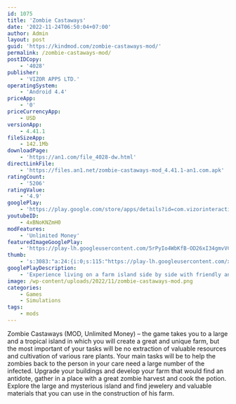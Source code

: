 ```yaml
---
id: 1075
title: 'Zombie Castaways'
date: '2022-11-24T06:50:04+07:00'
author: Admin
layout: post
guid: 'https://kindmod.com/zombie-castaways-mod/'
permalink: /zombie-castaways-mod/
postIDCopy:
    - '4028'
publisher:
    - 'VIZOR APPS LTD.'
operatingSystem:
    - 'Android 4.4'
priceApp:
    - '0'
priceCurrencyApp:
    - USD
versionApp:
    - 4.41.1
fileSizeApp:
    - 142.1Mb
downloadPage:
    - 'https://an1.com/file_4028-dw.html'
directLinkFile:
    - 'https://files.an1.net/zombie-castaways-mod_4.41.1-an1.com.apk'
ratingCount:
    - '5206'
ratingValue:
    - '4.9'
googlePlay:
    - 'https://play.google.com/store/apps/details?id=com.vizorinteractive.zombiesettlersv2'
youtubeID:
    - 4xBNoKNZmH0
modFeatures:
    - 'Unlimited Money'
featuredImageGooglePlay:
    - 'https://play-lh.googleusercontent.com/5rPyIo4WbKfB-OD26xI34gmvVCanzIX9KzPhu0IeTlIRekI9buylWeWzTCO_5S4pgjg'
thumb:
    - 's:3083:"a:24:{i:0;s:115:"https://play-lh.googleusercontent.com/xKOOp_K7jl46w2JxqMVm5zcKMXAhkaffwg8tcYZRlSUFEYEG9T-MnttmidCBp46XcAo=w526-h296";i:1;s:114:"https://play-lh.googleusercontent.com/appTpuabNz7vpubyjjKHM4qlNYQ99e_VvOEtWq66bPnv5NvSuG5vG5sMfocySHHA9Q=w526-h296";i:2;s:114:"https://play-lh.googleusercontent.com/x09xesXmCZb3kyTy-qVReltiUWYB4l_aWVXRpwRVG7UVeV0XY878sZ-P51AHi_yBKA=w526-h296";i:3;s:114:"https://play-lh.googleusercontent.com/MWoVimtZ4b4ip8NzrrqLd9vMyxyh7OUffPUgGT-UqR2RzEw7Odq_-mzFLSAi2bqdcQ=w526-h296";i:4;s:114:"https://play-lh.googleusercontent.com/ooVXdJtGdGyXQxqGzlG-eButGMnsU5yAhWKPudiIG7X4rVGtAdy0_hVk4BH9RIVxow=w526-h296";i:5;s:115:"https://play-lh.googleusercontent.com/abL2StImQIq2BkilhUc558Q9ZSMHeTD9Td9C9Ar06Pwarw3i6B1sodmYoLRTV97b5fk=w526-h296";i:6;s:114:"https://play-lh.googleusercontent.com/LmIke5ifdJ1sCuUHQY68H6VxfDCQEHiljC-Yuj5OmXGmAChIkUty6nJ4BfQpTHSX3w=w526-h296";i:7;s:115:"https://play-lh.googleusercontent.com/Xewaw_FNjwnCuyY0dzgFY0a2Rx74G8Z6ys7AOaznUD7rdBGNfvWSluqofu8UsGvry28=w526-h296";i:8;s:115:"https://play-lh.googleusercontent.com/FsY-yfIAUw3bUACq7vD3ERexIBFeSYynhPGUQJsUi0o0R1DFf3Js9jfLKyZa1lcCmR8=w526-h296";i:9;s:115:"https://play-lh.googleusercontent.com/YjrpGXCkOWvaMCXbey3q3Zw0RZJX0zixs5lHs6XrMXtN6biAKnatdQ-_pCqmcx7_QMg=w526-h296";i:10;s:114:"https://play-lh.googleusercontent.com/TLnIyMKCnsj4-DRSe-R-4dqLRxnN1P2ntk1gtHifoufCr6RCA7PD_-xPBUEprVjazw=w526-h296";i:11;s:115:"https://play-lh.googleusercontent.com/IBhtVQTCo5pVTrvqt61txyu0kSi1L2uvr246DIpXr5XJQ49hA59i5P3YLn1VTn-XE5A=w526-h296";i:12;s:114:"https://play-lh.googleusercontent.com/EPA05t-xYcBvGNCsoI6iwR0czTGUlJIe__4JvG65baNJjZAqAorXllMgD4yKG6ZUdA=w526-h296";i:13;s:114:"https://play-lh.googleusercontent.com/ZAwoqTBNjDyM6x1WpfbaHyJllPVr0OroaPA7-0dCLQvkCN5iSgATpSBZpZyEUxYWGw=w526-h296";i:14;s:114:"https://play-lh.googleusercontent.com/lb_lV1Pf7V1Al-5ydcu7gcA4H5rTBuE3Dm6DqvJUwAGBICbLwPcLu8iNmFGrfwHQUA=w526-h296";i:15;s:115:"https://play-lh.googleusercontent.com/CB59dGbk6SVU7MB74q1OUCV5kNQCatfcj5IdEIGios3sccctrqIYOwOlr_-bsbLglxk=w526-h296";i:16;s:115:"https://play-lh.googleusercontent.com/mZkC-gf6mV5qa4yZs9TGZNH_lBGmYlmMpMPrgc6XanPa85rIXaThZz68uwpaqjQm06s=w526-h296";i:17;s:114:"https://play-lh.googleusercontent.com/mM__nlewr0rz9RwhV4VMiYhcvO9Nrcc7lGrm5JMjr-NK9vPvOgSE30j6WSuHTOyjmw=w526-h296";i:18;s:115:"https://play-lh.googleusercontent.com/prgV7g304LyzNQ915_CV_-tm0AEki2xa63uGUxiteMuqOoxBKyA5ft7eOxGZHRWMK0s=w526-h296";i:19;s:116:"https://play-lh.googleusercontent.com/zb6yjPCHlO_y2g8rHe3RvNkM_6dmxyfFWnx7MWVIGBT8LdEMKylbosTcOyBYa4eANjEt=w526-h296";i:20;s:115:"https://play-lh.googleusercontent.com/jOjP5dnDtsYXKzqfbDtV1gnohrvZp2b0PWQKNeN2AjJYcQc9zOJ2ovAVW87rjhKIo5g=w526-h296";i:21;s:114:"https://play-lh.googleusercontent.com/qS-Kus_Ux8ntp0OemR3SU9NlnGSbUokZ8FFApAhlPuMxAl5dPLqTmin3hJwbibzKRQ=w526-h296";i:22;s:115:"https://play-lh.googleusercontent.com/rxfWMeQgPpeal3G7iRkFd-ogNymm8smDcZVlQiLUKuvSm2skBva8YuM9D-5SUIzbXuM=w526-h296";i:23;s:115:"https://play-lh.googleusercontent.com/_v3AndU21pLyZaOvFKuA1Kv8W1mAAmH_jYGHYti46GgpDPMqWMMZqTXVl-P0jouyZA4=w526-h296";}";'
googlePlayDescription:
    - 'Experience living on a farm island side by side with friendly and adventure-loving zombies in Zombie Castaways! Here’s a list of things to never get bored in a zombie universe:. 🗺 Travel through a diverse zombie world! A tour of Toys Island🧸, a ride through a hectic City of Humans👫, a space mission to Asteroid✨, adventures on the Safari Island🦁 - you name it, Zombie has got it!. 🏝 Build your home island: choose from regular zombie farm fields and factories or world-famous landmarks - Eiffel Tower, Egyptian Sphinx, Louvre and more!'
image: /wp-content/uploads/2022/11/zombie-castaways-mod.png
categories:
    - Games
    - Simulations
tags:
    - mods
---
```


Zombie Castaways (MOD, Unlimited Money) – the game takes you to a large and a tropical island in which you will create a great and unique farm, but the most important of your tasks will be no extraction of valuable resources and cultivation of various rare plants. Your main tasks will be to help the zombies back to the person in your care need a large number of the infected. Upgrade your buildings and develop your farm that would find an antidote, gather in a place with a great zombie harvest and cook the potion. Explore the large and mysterious island and find jewelery and valuable materials that you can use in the construction of his farm.
